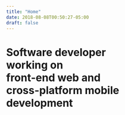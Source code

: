 ```yaml
---
title: "Home"
date: 2018-08-08T00:50:27-05:00
draft: false
---
```


# Software developer <br /> working on <br /> **front-end web** and <br /> **cross-platform mobile** <br /> development

<!-- Currently employed at [Berkshire Hathaway Travel Protection](https://www.bhtp.com). Co-organizer the [Central Wisconsin Developer's Group](https://cenwidev.org) and the [Central Wisconsin IT Conference](https://www.cwitc.org) -->